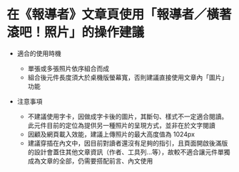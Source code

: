 # 在《報導者》文章頁使用「報導者／橫著滾吧！照片」的操作建議

- 適合的使用時機

  - 單張或多張照片依序組合而成
  - 組合後元件長度須大於桌機版螢幕寬，否則建議直接使用文章內「圖片」功能

- 注意事項
  - 不建議使用字卡，因做成字卡後的圖片，其斷句、樣式不一定適合閱讀。此元件目前的定位為提供另一種照片的呈現方式，並非在於文字閱讀
  - 因顧及網頁載入效能，建議上傳照片的最大高度值為 1024px
  - 建議穿插在內文中，因目前對讀者還沒有足夠的指引，且頁面開啟後滿版的設計會蓋住其他文章資訊（作者、工具列...等），故較不適合讓元件單獨成為文章的全部，仍需要搭配前言、內文使用
